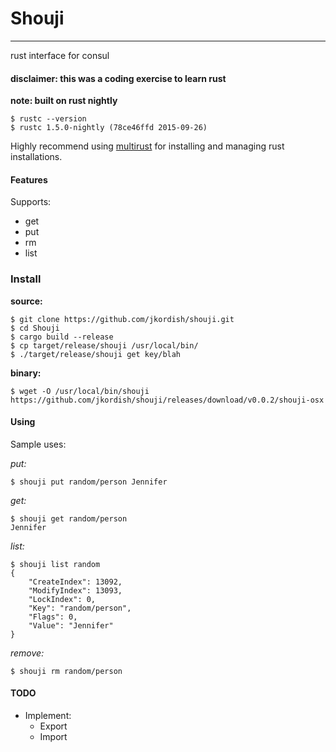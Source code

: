 # Shouji
---
rust interface for consul

#### disclaimer: this was a coding exercise to learn rust

**note: built on rust nightly**

    $ rustc --version
    $ rustc 1.5.0-nightly (78ce46ffd 2015-09-26)

Highly recommend using [multirust](https://github.com/brson/multirust) for installing and managing rust installations.

#### Features
Supports:
  * get
  * put
  * rm
  * list

### Install

**source:**

    $ git clone https://github.com/jkordish/shouji.git
    $ cd Shouji
    $ cargo build --release
    $ cp target/release/shouji /usr/local/bin/
    $ ./target/release/shouji get key/blah

**binary:**

    $ wget -O /usr/local/bin/shouji  https://github.com/jkordish/shouji/releases/download/v0.0.2/shouji-osx

#### Using

Sample uses:

  *put:*

    $ shouji put random/person Jennifer

  *get:*

    $ shouji get random/person
    Jennifer

  *list:*

    $ shouji list random
    {
        "CreateIndex": 13092,
        "ModifyIndex": 13093,
        "LockIndex": 0,
        "Key": "random/person",
        "Flags": 0,
        "Value": "Jennifer"
    }

  *remove:*

    $ shouji rm random/person

#### TODO
  * Implement:
    * Export
    * Import
